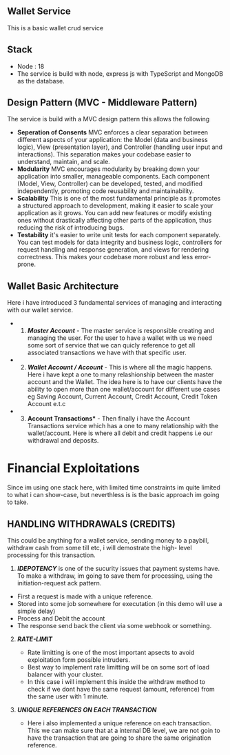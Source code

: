 ## Wallet Service

This is a basic wallet crud service

## Stack

- Node : 18
- The service is build with node, express js with TypeScript and MongoDB as the database.

## Design Pattern (MVC - Middleware Pattern)

The service is build with a MVC design pattern this allows the following

- **Seperation of Consents** MVC enforces a clear separation between different aspects of your application: the Model (data and business logic), View (presentation layer), and Controller (handling user input and interactions). This separation makes your codebase easier to understand, maintain, and scale.
- **Modularity** MVC encourages modularity by breaking down your application into smaller, manageable components. Each component (Model, View, Controller) can be developed, tested, and modified independently, promoting code reusability and maintainability.
- **Scalability** This is one of the most fundamental principle as it promotes a structured approach to development, making it easier to scale your application as it grows. You can add new features or modify existing ones without drastically affecting other parts of the application, thus reducing the risk of introducing bugs.
- **Testability** it's easier to write unit tests for each component separately. You can test models for data integrity and business logic, controllers for request handling and response generation, and views for rendering correctness. This makes your codebase more robust and less error-prone.

## Wallet Basic Architecture

Here i have introduced 3 fundamental services of managing and interacting with our wallet service.

- 1. **_Master Account_** - The master service is responsible creating and managing the user. For the user to have a wallet with us we need some sort of service that we can quicly reference to get all associated transactions we have with that specific user.

- 2. **_Wallet Account / Account_** - This is where all the magic happens. Here i have kept a one to many relashionship between the master account and the Wallet.
     The idea here is to have our clients have the ability to open more than one wallet/account for different use cases eg Saving Account, Current Account, Credit Account, Credit Token Account e.t.c

- 3. **Account Transactions\*** - Then finally i have the Account Transactions service which has a one to many relationship with the wallet/account. Here is where all debit and credit happens i.e our withdrawal and deposits.

# Financial Exploitations

Since im using one stack here, with limited time constraints im quite limited to what i can show-case, but neverthless is is the basic approach im going to take.

## HANDLING WITHDRAWALS (CREDITS)

This could be anything for a wallet service, sending money to a paybill, withdraw cash from some till etc, i will demostrate the high- level processing for this transaction.

1. **_IDEPOTENCY_** is one of the sucurity issues that payment systems have.
   To make a withdraw, im going to save them for processing, using the initiation-request ack pattern.

- First a request is made with a unique reference.
- Stored into some job somewhere for executation (in this demo will use a simple delay)
- Process and Debit the account
- The response send back the client via some webhook or something.

2. **_RATE-LIMIT_**

   - Rate limitting is one of the most important apsects to avoid exploitation form possible intruders.
   - Best way to implement rate limitting will be on some sort of load balancer with your cluster.
   - In this case i will implement this inside the withdraw method to check if we dont have the same request (amount, reference) from the same user with 1 minute.

3. **_UNIQUE REFERENCES ON EACH TRANSACTION_**
   - Here i also implemented a unique reference on each transaction. This we can make sure that at a internal DB level, we are not goin to have the transaction that are going to share the same origination reference.
